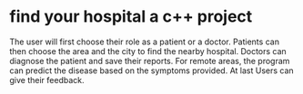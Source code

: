 # find your hospital a c++ project
The user will first choose their role as a patient or a doctor. Patients can then choose the area and the city to find the nearby hospital. Doctors can diagnose the patient and save their reports. For remote areas, the program can predict the disease based on the symptoms provided. At last Users can give their feedback.
